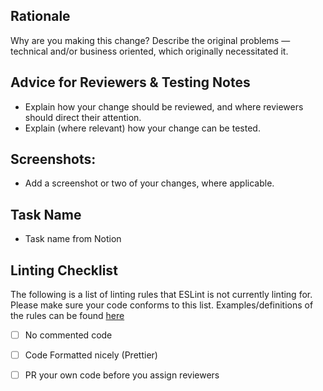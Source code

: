 ## Rationale

Why are you making this change? Describe the original problems — technical and/or business oriented, which originally necessitated it.

## Advice for Reviewers & Testing Notes

- Explain how your change should be reviewed, and where reviewers should direct their attention.
- Explain (where relevant) how your change can be tested.

## Screenshots:

- Add a screenshot or two of your changes, where applicable.

## Task Name

- Task name from Notion


## Linting Checklist
The following is a list of linting rules that ESLint is not currently linting for. Please make sure your code conforms to this list. Examples/definitions of the rules can be found [here](https://hireup.atlassian.net/wiki/pages/viewpageattachments.action?pageId=618037301&metadataLink=true&preview=/618037301/618168365/PR_Checklist.pdf)
- [ ] No commented code
- [ ] Code Formatted nicely (Prettier)
- [ ] PR your own code before you assign reviewers

